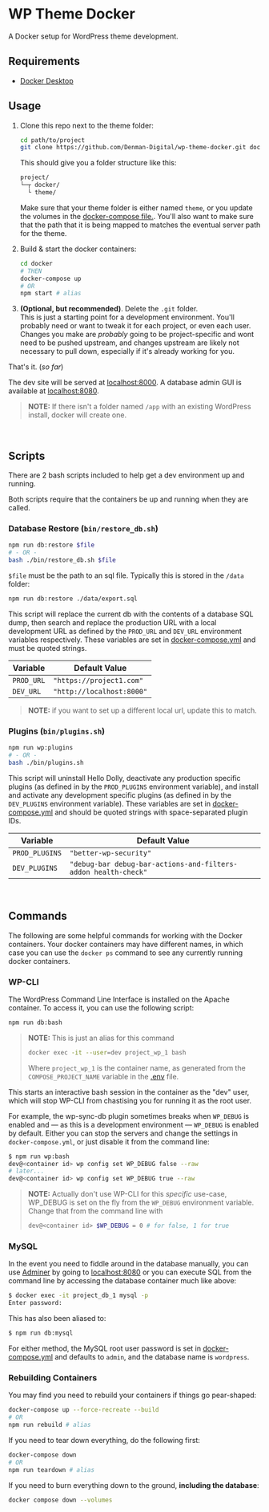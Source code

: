 # WP Theme Docker

A Docker setup for WordPress theme development.

## Requirements

- [Docker Desktop](https://www.docker.com/products/docker-desktop)

## Usage

1. Clone this repo next to the theme folder:
    ```sh
    cd path/to/project
    git clone https://github.com/Denman-Digital/wp-theme-docker.git docker # the folder name "docker" is optional
    ```

    This should give you a folder structure like this:
    
    ```sh
    project/
    └─┬ docker/
      └ theme/
    ```

    Make sure that your theme folder is either named `theme`, or you update the volumes in the [docker-compose file.](https://github.com/Denman-Digital/wp-theme-docker/blob/main/docker-compose.yml#L30). You'll also want to make sure that the path that it is being mapped to matches the eventual server path for the theme.

2. Build & start the docker containers:
    ```sh
    cd docker
    # THEN
    docker-compose up
    # OR
    npm start # alias
    ```

3. **(Optional, but recommended)**. Delete the `.git` folder.  
   This is just a starting point for a development environment. You'll probably need or want to tweak it for each project, or even each user. Changes you make are _probably_ going to be project-specific and wont need to be pushed upstream, and changes upstream are likely not necessary to pull down, especially if it's already working for you.

That's it. (_so far_)

The dev site will be served at [localhost:8000](http://localhost:8000).
A database admin GUI is available at [localhost:8080](http://localhost:8080).

> **NOTE:** If there isn't a folder named `/app` with an existing WordPress install, docker will create one.

<br>

## Scripts

There are 2 bash scripts included to help get a dev environment up and running.

Both scripts require that the containers be up and running when they are called.

### Database Restore (`bin/restore_db.sh`)

```sh
npm run db:restore $file
# - OR -
bash ./bin/restore_db.sh $file
```

`$file` must be the path to an sql file. Typically this is stored in the `/data` folder:

```sh
npm run db:restore ./data/export.sql
```

This script will replace the current db with the contents of a database SQL dump, then search and replace the production URL with a local development URL as defined by the `PROD_URL` and `DEV_URL` environment variables respectively. These variables are set in [docker-compose.yml](https://github.com/Denman-Digital/wp-theme-docker/blob/main/docker-compose.yml) and must be quoted strings.

| Variable   | Default Value             |
| ---------- | ------------------------- |
| `PROD_URL` | `"https://project1.com"`  |
| `DEV_URL`  | `"http://localhost:8000"` |

> **NOTE:** if you want to set up a different local url, update this to match.

### Plugins (`bin/plugins.sh`)

```sh
npm run wp:plugins
# - OR -
bash ./bin/plugins.sh
```

This script will uninstall Hello Dolly, deactivate any production specific plugins (as defined in by the `PROD_PLUGINS` environment variable), and install and activate any development specific plugins (as defined in by the `DEV_PLUGINS` environment variable). These variables are set in [docker-compose.yml](https://github.com/Denman-Digital/wp-theme-docker/blob/main/docker-compose.yml) and should be quoted strings with space-separated plugin IDs.

| Variable       | Default Value                                                  |
| -------------- | -------------------------------------------------------------- |
| `PROD_PLUGINS` | `"better-wp-security"`                                         |
| `DEV_PLUGINS`  | `"debug-bar debug-bar-actions-and-filters-addon health-check"` |

<br>

## Commands

The following are some helpful commands for working with the Docker containers. Your docker containers may have different names, in which case you can use the `docker ps` command to see any currently running docker containers.

### WP-CLI

The WordPress Command Line Interface is installed on the Apache container. To access it, you can use the following script:

```sh
npm run db:bash
```

> **NOTE:** This is just an alias for this command
> ```sh
> docker exec -it --user=dev project_wp_1 bash
> ```
> Where `project_wp_1` is the container name, as generated from the `COMPOSE_PROJECT_NAME` variable in the [.env](https://github.com/Denman-Digital/wp-theme-docker/blob/main/.env) file.

This starts an interactive bash session in the container as the "dev" user, which will stop WP-CLI from chastising you for running it as the root user.

For example, the wp-sync-db plugin sometimes breaks when `WP_DEBUG` is enabled and &mdash; as this is a development environment &mdash; `WP_DEBUG` is enabled by default. Either you can stop the servers and change the settings in `docker-compose.yml`, or just disable it from the command line:

```sh
$ npm run wp:bash
dev@<container id> wp config set WP_DEBUG false --raw
# later...
dev@<container id> wp config set WP_DEBUG true --raw
```

> **NOTE:** Actually don't use WP-CLI for this *specific* use-case, WP_DEBUG is set on the fly from the `WP_DEBUG` environment variable. Change that from the command line with
> ```sh
> dev@<container id> $WP_DEBUG = 0 # for false, 1 for true
> ```
> 

### MySQL

In the event you need to fiddle around in the database manually, you can use [Adminer](https://www.adminer.org/) by going to [localhost:8080](localhost:8080) or you can execute SQL from the command line by accessing the database container much like above:

```sh
$ docker exec -it project_db_1 mysql -p
Enter password:
```

This has also been aliased to:

```sh
$ npm run db:mysql
```

For either method, the MySQL root user password is set in [docker-compose.yml](https://github.com/Denman-Digital/wp-theme-docker/blob/main/docker-compose.yml) and defaults to `admin`, and the database name is `wordpress`.

### Rebuilding Containers

You may find you need to rebuild your containers if things go pear-shaped:

```sh
docker-compose up --force-recreate --build
# OR
npm run rebuild # alias
```

If you need to tear down everything, do the following first:

```sh
docker-compose down
# OR
npm run teardown # alias
```

If you need to burn everything down to the ground, **including the database**:

```sh
docker compose down --volumes
```